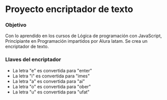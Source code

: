 <h1>Proyecto encriptador de texto</h1> 

<h3>Objetivo</h3>

Con lo aprendido en los cursos de Lógica de programación con JavaScript, Principiante en Programación impartidos por Alura latam. Se crea un encriptador de texto.

<h3>Llaves del encriptador</h3>

- La letra "e" es convertida para "enter"
- La letra "i" es convertida para "imes"
- La letra "a" es convertida para "ai"
- La letra "o" es convertida para "ober"
- La letra "u" es convertida para "ufat"